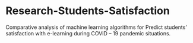 # Research-Students-Satisfaction
Comparative analysis of machine learning algorithms for Predict students’ satisfaction with e-learning during COVID – 19 pandemic situations.
